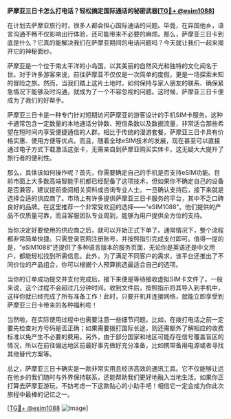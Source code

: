 **萨摩亚三日卡怎么打电话？轻松搞定国际通话的秘密武器[[TG💪+ @esim1088](https://t.me/s/esim1088)]**

在计划去萨摩亚旅行时，很多人都会担心国际通话的问题。毕竟，在异国他乡，语言沟通不畅不仅影响出行体验，还可能带来不必要的麻烦。那么，萨摩亚三日卡到底是什么？它真的能解决我们在萨摩亚期间的电话问题吗？今天就让我们一起来揭开它的神秘面纱。

萨摩亚是一个位于南太平洋的小岛国，以其美丽的自然风光和独特的文化闻名于世。对于许多游客来说，前往萨摩亚不仅仅是一次简单的度假，更是一场探索未知的冒险之旅。然而，当我们踏上这片土地时，如何保持与家人朋友的联系、确保紧急情况下能够及时沟通，就成为了一个不容忽视的问题。这时候，萨摩亚三日卡便成为了我们的好帮手。

萨摩亚三日卡是一种专门针对短期访问萨摩亚的游客设计的手机SIM卡服务。这种卡通常包含一定数量的本地通话分钟数、短信条数以及数据流量，非常适合那些希望在短时间内享受便捷通信的人群。相比于传统的漫游套餐，萨摩亚三日卡具有价格实惠、使用方便等优点。而且，随着全球eSIM技术的发展，现在甚至可以直接通过电子方式下载激活这张卡，无需亲自到萨摩亚购买实体卡，这无疑大大提升了旅行者的便利性。

那么，具体该如何操作呢？首先，你需要确定自己的手机是否支持eSIM功能。目前市面上大多数高端智能手机都已经配备了这项技术，但如果你不确定自己的设备是否兼容，建议提前查阅相关资料或咨询专业人士。一旦确认支持后，接下来就是选择合适的供应商了。市场上有许多提供萨摩亚三日卡服务的平台，其中不乏口碑良好的品牌。在这里推荐一个非常受欢迎的选择——“eSIM1088”。他们提供的产品不仅质量可靠，而且客服团队专业周到，能够为用户提供全方位的支持。

当你决定好要使用的供应商之后，就可以开始正式下单了。通常情况下，整个流程都非常简单快捷。只需登录官网注册账号，并按照指引完成支付即可。值得一提的是，“eSIM1088”还提供了多种语言版本的服务页面，无论你是英语还是中文用户，都能轻松找到所需信息。此外，为了满足不同客户的需求，该平台还推出了不同价位的产品组合，你可以根据个人预算挑选最适合自己的选项。

当你的订单成功提交并支付完成后，接下来便是等待接收虚拟SIM卡文件了。一般来说，这个过程不会超过几分钟时间。收到文件后，按照指示将其导入到手机中，这样你就已经完成了所有准备工作！此时，只要开机并连接网络，就能立即享受到萨摩亚三日卡带来的各种福利啦！

当然啦，在实际使用过程中也需要注意一些细节问题。比如，在拨打电话之前一定要先检查对方号码是否正确；如果需要拨打国际长途，则还需额外了解相应的收费标准以免产生不必要的费用。另外，由于部分国家和地区可能存在信号覆盖盲区的情况，所以在前往偏远地区前最好事先做好充分准备，比如携带备用电源或者寻找其他替代方案等。

总之，萨摩亚三日卡确实是一款非常实用且经济高效的通讯工具。它不仅能够让远在他乡的我们随时与外界保持联系，还能帮助我们更好地融入当地生活。如果你正打算去萨摩亚游玩，不妨考虑一下这款贴心的小助手吧！相信它一定会成为你此次旅程中最棒的记忆之一。

[[TG💪+ @esim1088](https://t.me/s/esim1088) ![Image](https://i.postimg.cc/4NQfJmqS/Snipaste-2025-05-13-00-14-12.png)]